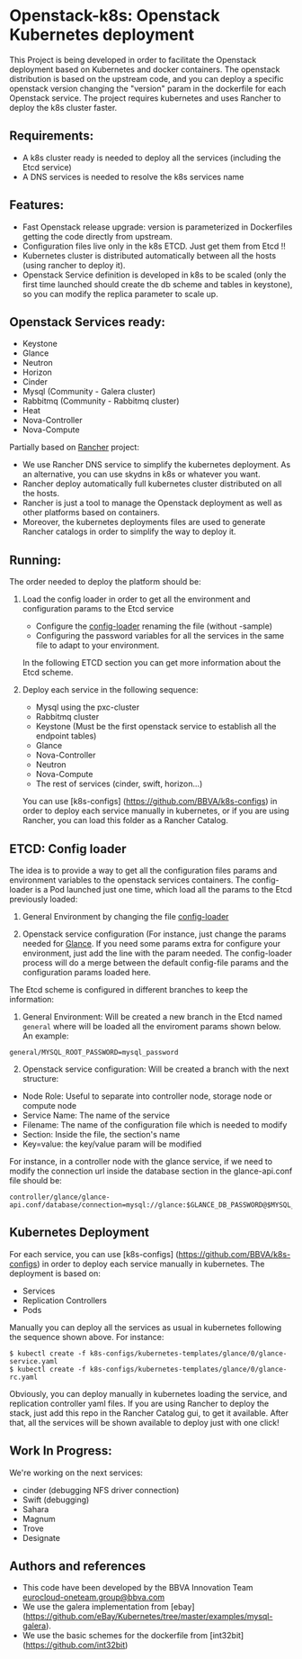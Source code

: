 # Openstack-k8s: Openstack Kubernetes deployment

This Project is being developed in order to facilitate the Openstack deployment based on Kubernetes and docker containers.
The openstack distribution is based on the upstream code, and you can deploy a specific openstack version changing the "version" param in the dockerfile for each Openstack service.
The project requires kubernetes and uses Rancher to deploy the k8s cluster faster.

## Requirements:
- A k8s cluster ready is needed to deploy all the services (including the Etcd service)
- A DNS services is needed to resolve the k8s services name

## Features:
- Fast Openstack release upgrade: version is parameterized in Dockerfiles getting the code directly from upstream.
- Configuration files live only in the k8s ETCD. Just get them from Etcd !!
- Kubernetes cluster is distributed automatically between all the hosts (using rancher to deploy it).
- Openstack Service definition is developed in k8s to be scaled (only the first time launched should create the db scheme and tables in keystone), so you can modify the replica parameter to scale up.

## Openstack Services ready:
- Keystone
- Glance
- Neutron
- Horizon
- Cinder
- Mysql (Community - Galera cluster)
- Rabbitmq (Community - Rabbitmq cluster)
- Heat
- Nova-Controller
- Nova-Compute

Partially based on [Rancher](https://github.com/rancher) project: 
- We use Rancher DNS service to simplify the kubernetes deployment. As an alternative, you can use skydns in k8s or whatever you want.
- Rancher deploy automatically full kubernetes cluster distributed on all the hosts.
- Rancher is just a tool to manage the Openstack deployment as well as other platforms based on containers.
- Moreover, the kubernetes deployments files are used to generate Rancher catalogs in order to simplify the way to deploy it.


## Running:

The order needed to deploy the platform should be:

1. Load the config loader in order to get all the environment and configuration params to the Etcd service
   - Configure the [config-loader](https://github.com/BBVA/openstack-k8s/tree/master/config-loader/data/bootstrap/general) renaming the file (without -sample)
   - Configuring the password variables for all the services in the same file to adapt to your environment.

   In the following ETCD section you can get more information about the Etcd scheme.

2. Deploy each service in the following sequence:
   - Mysql using the pxc-cluster
   - Rabbitmq cluster
   - Keystone (Must be the first openstack service to establish all the endpoint tables)
   - Glance
   - Nova-Controller
   - Neutron
   - Nova-Compute
   - The rest of services (cinder, swift, horizon...)
   
   You can use [k8s-configs] (https://github.com/BBVA/k8s-configs) in order to deploy each service manually in kubernetes, or if you are using Rancher, you can load this folder as a Rancher Catalog.
  
## ETCD: Config loader

The idea is to provide a way to get all the configuration files params and environment variables to the openstack services containers.
The config-loader is a Pod launched just one time, which load all the params to the Etcd previously loaded:

1. General Environment by changing the file [config-loader](https://github.com/BBVA/openstack-k8s/tree/master/config-loader/data/bootstrap/general)

2. Openstack service configuration (For instance, just change the params needed for [Glance](https://github.com/BBVA/openstack-k8s/tree/master/config-loader/data/bootstrap/glance/). If you need some params extra for configure your environment, just add the line with the param needed.
      The config-loader process will do a merge between the default config-file params and the configuration params loaded here.

The Etcd scheme is configured in different branches to keep the information:

1. General Environment: Will be created a new branch in the Etcd named `general` where will be loaded all the enviroment params shown below. An example:
  ```
  general/MYSQL_ROOT_PASSWORD=mysql_password
  ```
2. Openstack service configuration: Will be created a branch with the next structure:
  * Node Role: Useful to separate into controller node, storage node or compute node
  * Service Name: The name of the service
  * Filename: The name of the configuration file which is needed to modify
  * Section: Inside the file, the section's name
  * Key=value: the key/value param will be modified

For instance, in a controller node with the glance service, if we need to modify the connection url inside the database section in the glance-api.conf file should be:
```
controller/glance/glance-api.conf/database/connection=mysql://glance:$GLANCE_DB_PASSWORD@$MYSQL_HOST/glance
```

## Kubernetes Deployment

For each service, you can use [k8s-configs] (https://github.com/BBVA/k8s-configs) in order to deploy each service manually in kubernetes. The deployment is based on:
 - Services
 - Replication Controllers
 - Pods

Manually you can deploy all the services as usual in kubernetes following the sequence shown above. For instance:
```
$ kubectl create -f k8s-configs/kubernetes-templates/glance/0/glance-service.yaml
$ kubectl create -f k8s-configs/kubernetes-templates/glance/0/glance-rc.yaml
```
Obviously, you can deploy manually in kubernetes loading the service, and replication controller yaml files. If you are using Rancher to deploy the stack, just add this repo in the Rancher Catalog gui, to get it available.
After that, all the services will be shown available to deploy just with one click!


## Work In Progress:

We're working on the next services:

- cinder (debugging NFS driver connection)
- Swift (debugging)
- Sahara
- Magnum
- Trove
- Designate

## Authors and references
- This code have been developed by the BBVA Innovation Team <eurocloud-oneteam.group@bbva.com>
- We use the galera implementation from [ebay] (https://github.com/eBay/Kubernetes/tree/master/examples/mysql-galera). 
- We use the basic schemes for the dockerfile from [int32bit] (https://github.com/int32bit)